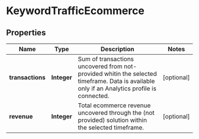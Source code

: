 # KeywordTrafficEcommerce

## Properties
Name | Type | Description | Notes
------------ | ------------- | ------------- | -------------
**transactions** | **Integer** | Sum of transactions uncovered from not-provided whitin the selected timeframe. Data is available only if an Analytics  profile is connected. |  [optional]
**revenue** | **Integer** | Total ecommerce revenue uncovered through the (not provided) solution within the selected timeframe. |  [optional]
